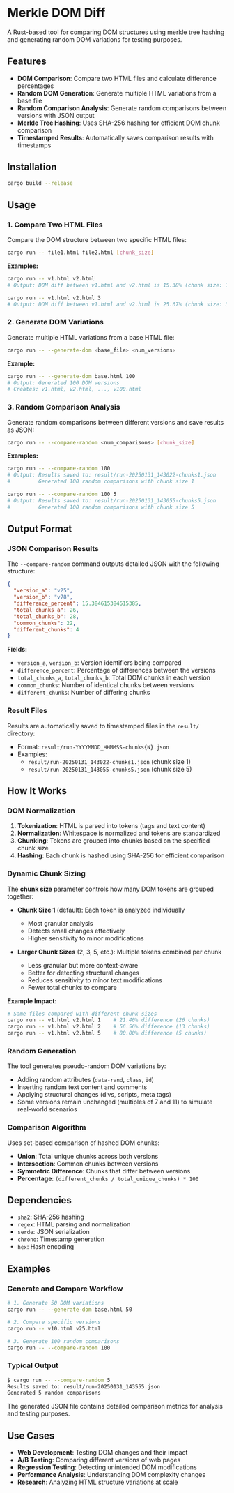 # Merkle DOM Diff

A Rust-based tool for comparing DOM structures using merkle tree hashing and generating random DOM variations for testing purposes.

## Features

- **DOM Comparison**: Compare two HTML files and calculate difference percentages
- **Random DOM Generation**: Generate multiple HTML variations from a base file
- **Random Comparison Analysis**: Generate random comparisons between versions with JSON output
- **Merkle Tree Hashing**: Uses SHA-256 hashing for efficient DOM chunk comparison
- **Timestamped Results**: Automatically saves comparison results with timestamps

## Installation

```bash
cargo build --release
```

## Usage

### 1. Compare Two HTML Files

Compare the DOM structure between two specific HTML files:

```bash
cargo run -- file1.html file2.html [chunk_size]
```

**Examples:**
```bash
cargo run -- v1.html v2.html
# Output: DOM diff between v1.html and v2.html is 15.38% (chunk size: 1)

cargo run -- v1.html v2.html 3
# Output: DOM diff between v1.html and v2.html is 25.67% (chunk size: 3)
```

### 2. Generate DOM Variations

Generate multiple HTML variations from a base HTML file:

```bash
cargo run -- --generate-dom <base_file> <num_versions>
```

**Example:**
```bash
cargo run -- --generate-dom base.html 100
# Output: Generated 100 DOM versions
# Creates: v1.html, v2.html, ..., v100.html
```

### 3. Random Comparison Analysis

Generate random comparisons between different versions and save results as JSON:

```bash
cargo run -- --compare-random <num_comparisons> [chunk_size]
```

**Examples:**
```bash
cargo run -- --compare-random 100
# Output: Results saved to: result/run-20250131_143022-chunks1.json
#         Generated 100 random comparisons with chunk size 1

cargo run -- --compare-random 100 5
# Output: Results saved to: result/run-20250131_143055-chunks5.json
#         Generated 100 random comparisons with chunk size 5
```

## Output Format

### JSON Comparison Results

The `--compare-random` command outputs detailed JSON with the following structure:

```json
{
  "version_a": "v25",
  "version_b": "v78",
  "difference_percent": 15.384615384615385,
  "total_chunks_a": 26,
  "total_chunks_b": 28,
  "common_chunks": 22,
  "different_chunks": 4
}
```

**Fields:**
- `version_a`, `version_b`: Version identifiers being compared
- `difference_percent`: Percentage of differences between the versions
- `total_chunks_a`, `total_chunks_b`: Total DOM chunks in each version
- `common_chunks`: Number of identical chunks between versions
- `different_chunks`: Number of differing chunks

### Result Files

Results are automatically saved to timestamped files in the `result/` directory:
- Format: `result/run-YYYYMMDD_HHMMSS-chunks{N}.json`
- Examples: 
  - `result/run-20250131_143022-chunks1.json` (chunk size 1)
  - `result/run-20250131_143055-chunks5.json` (chunk size 5)

## How It Works

### DOM Normalization

1. **Tokenization**: HTML is parsed into tokens (tags and text content)
2. **Normalization**: Whitespace is normalized and tokens are standardized
3. **Chunking**: Tokens are grouped into chunks based on the specified chunk size
4. **Hashing**: Each chunk is hashed using SHA-256 for efficient comparison

### Dynamic Chunk Sizing

The **chunk size** parameter controls how many DOM tokens are grouped together:

- **Chunk Size 1** (default): Each token is analyzed individually
  - Most granular analysis
  - Detects small changes effectively
  - Higher sensitivity to minor modifications

- **Larger Chunk Sizes** (2, 3, 5, etc.): Multiple tokens combined per chunk
  - Less granular but more context-aware
  - Better for detecting structural changes
  - Reduces sensitivity to minor text modifications
  - Fewer total chunks to compare

**Example Impact:**
```bash
# Same files compared with different chunk sizes
cargo run -- v1.html v2.html 1    # 21.40% difference (26 chunks)
cargo run -- v1.html v2.html 2    # 56.56% difference (13 chunks) 
cargo run -- v1.html v2.html 5    # 80.00% difference (5 chunks)
```

### Random Generation

The tool generates pseudo-random DOM variations by:
- Adding random attributes (`data-rand`, `class`, `id`)
- Inserting random text content and comments
- Applying structural changes (divs, scripts, meta tags)
- Some versions remain unchanged (multiples of 7 and 11) to simulate real-world scenarios

### Comparison Algorithm

Uses set-based comparison of hashed DOM chunks:
- **Union**: Total unique chunks across both versions
- **Intersection**: Common chunks between versions
- **Symmetric Difference**: Chunks that differ between versions
- **Percentage**: `(different_chunks / total_unique_chunks) * 100`

## Dependencies

- `sha2`: SHA-256 hashing
- `regex`: HTML parsing and normalization
- `serde`: JSON serialization
- `chrono`: Timestamp generation
- `hex`: Hash encoding

## Examples

### Generate and Compare Workflow

```bash
# 1. Generate 50 DOM variations
cargo run -- --generate-dom base.html 50

# 2. Compare specific versions
cargo run -- v10.html v25.html

# 3. Generate 100 random comparisons
cargo run -- --compare-random 100
```

### Typical Output

```bash
$ cargo run -- --compare-random 5
Results saved to: result/run-20250131_143555.json
Generated 5 random comparisons
```

The generated JSON file contains detailed comparison metrics for analysis and testing purposes.

## Use Cases

- **Web Development**: Testing DOM changes and their impact
- **A/B Testing**: Comparing different versions of web pages  
- **Regression Testing**: Detecting unintended DOM modifications
- **Performance Analysis**: Understanding DOM complexity changes
- **Research**: Analyzing HTML structure variations at scale